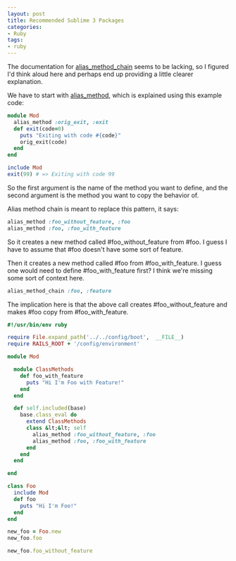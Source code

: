 ```yaml
---
layout: post
title: Recommended Sublime 3 Packages
categories:
- Ruby
tags:
- ruby
---
```

The documentation for [alias_method_chain](http://apidock.com/rails/Module/alias_method_chain) seems to be lacking, so I figured I'd think aloud here and perhaps end up providing a little clearer explanation.

We have to start with [alias_method](http://apidock.com/ruby/Module/alias_method), which is explained using this example code:

``` ruby
module Mod
  alias_method :orig_exit, :exit
  def exit(code=0)
    puts "Exiting with code #{code}"
    orig_exit(code)
  end
end

include Mod
exit(99) # => Exiting with code 99
```

So the first argument is the name of the method you want to define, and the second argument is the method you want to copy the behavior of.

Alias method chain is meant to replace this pattern, it says:

``` ruby
alias_method :foo_without_feature, :foo
alias_method :foo, :foo_with_feature
```

So it creates a new method called #foo_without_feature from #foo. I guess I have to assume that #foo doesn't have some sort of feature.

Then it creates a new method called #foo from #foo_with_feature. I guess one would need to define #foo_with_feature first? I think we're missing some sort of context here.

``` ruby
alias_method_chain :foo, :feature
```

The implication here is that the above call creates #foo_without_feature and makes #foo copy from #foo_with_feature.

``` ruby
#!/usr/bin/env ruby

require File.expand_path('../../config/boot',  __FILE__)
require RAILS_ROOT + '/config/environment'

module Mod

  module ClassMethods
    def foo_with_feature
      puts "Hi I'm Foo with Feature!"
    end
  end

  def self.included(base)
    base.class_eval do
      extend ClassMethods
      class &lt;&lt; self
        alias_method :foo_without_feature, :foo
        alias_method :foo, :foo_with_feature
      end
    end
  end

end

class Foo
  include Mod
  def foo
    puts "Hi I'm Foo!"
  end
end

new_foo = Foo.new
new_foo.foo

new_foo.foo_without_feature
```
